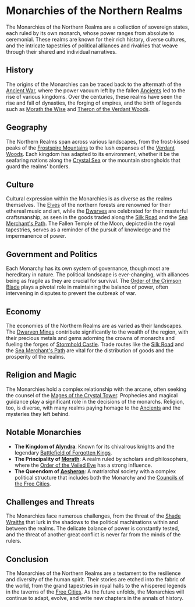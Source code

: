 # Monarchies of the Northern Realms

The Monarchies of the Northern Realms are a collection of sovereign states, each ruled by its own monarch, whose power ranges from absolute to ceremonial. These realms are known for their rich history, diverse cultures, and the intricate tapestries of political alliances and rivalries that weave through their shared and individual narratives.

## History

The origins of the Monarchies can be traced back to the aftermath of the [Ancient War](Ancient%20War.md), where the power vacuum left by the fallen [Ancients](Ancients.md) led to the rise of various kingdoms. Over the centuries, these realms have seen the rise and fall of dynasties, the forging of empires, and the birth of legends such as [Morath the Wise](Morath%20the%20Wise.md) and [Theron of the Verdant Woods](Theron%20of%20the%20Verdant%20Woods.md).

## Geography

The Northern Realms span across various landscapes, from the frost-kissed peaks of the [Frostspire Mountains](Frostspire%20Mountains.md) to the lush expanses of the [Verdant Woods](Verdant%20Woods.md). Each kingdom has adapted to its environment, whether it be the seafaring nations along the [Crystal Sea](Crystal%20Sea.md) or the mountain strongholds that guard the realms' borders.

## Culture

Cultural expression within the Monarchies is as diverse as the realms themselves. The [Elves](Elves.md) of the northern forests are renowned for their ethereal music and art, while the [Dwarves](Dwarves.md) are celebrated for their masterful craftsmanship, as seen in the goods traded along the [Silk Road](Silk%20Road.md) and the [Sea Merchant's Path](Sea%20Merchant'S%20Path.md). The Fallen Temple of the Moon, depicted in the royal tapestries, serves as a reminder of the pursuit of knowledge and the impermanence of power.

## Government and Politics

Each Monarchy has its own system of governance, though most are hereditary in nature. The political landscape is ever-changing, with alliances being as fragile as they are crucial for survival. The [Order of the Crimson Blade](Order%20of%20the%20Crimson%20Blade.md) plays a pivotal role in maintaining the balance of power, often intervening in disputes to prevent the outbreak of war.

## Economy

The economies of the Northern Realms are as varied as their landscapes. The [Dwarven Mines](Dwarven%20Mines.md) contribute significantly to the wealth of the region, with their precious metals and gems adorning the crowns of monarchs and fueling the forges of [Stormhold Castle](Stormhold%20Castle.md). Trade routes like the [Silk Road](Silk%20Road.md) and the [Sea Merchant's Path](Sea%20Merchant'S%20Path.md) are vital for the distribution of goods and the prosperity of the realms.

## Religion and Magic

The Monarchies hold a complex relationship with the arcane, often seeking the counsel of the [Mages of the Crystal Tower](Mages%20of%20the%20Crystal%20Tower.md). Prophecies and magical guidance play a significant role in the decisions of the monarchs. Religion, too, is diverse, with many realms paying homage to the [Ancients](Ancients.md) and the mysteries they left behind.

## Notable Monarchies

- **The Kingdom of [Alyndra](Alyndra.md)**: Known for its chivalrous knights and the legendary [Battlefield of Forgotten Kings](Battlefield%20of%20Forgotten%20Kings.md).
- **The Principality of [Morath](Morath.md)**: A realm ruled by scholars and philosophers, where the [Order of the Veiled Eye](Order%20of%20the%20Veiled%20Eye.md) has a strong influence.
- **The Queendom of [Aesheron](Aesheron.md)**: A matriarchal society with a complex political structure that includes both the Monarchy and the [Councils of the Free Cities](Councils%20of%20the%20Free%20Cities.md).

## Challenges and Threats

The Monarchies face numerous challenges, from the threat of the [Shade Wraiths](Shade%20Wraiths.md) that lurk in the shadows to the political machinations within and between the realms. The delicate balance of power is constantly tested, and the threat of another great conflict is never far from the minds of the rulers.

## Conclusion

The Monarchies of the Northern Realms are a testament to the resilience and diversity of the human spirit. Their stories are etched into the fabric of the world, from the grand tapestries in royal halls to the whispered legends in the taverns of the [Free Cities](Free%20Cities.md). As the future unfolds, the Monarchies will continue to adapt, evolve, and write new chapters in the annals of history.